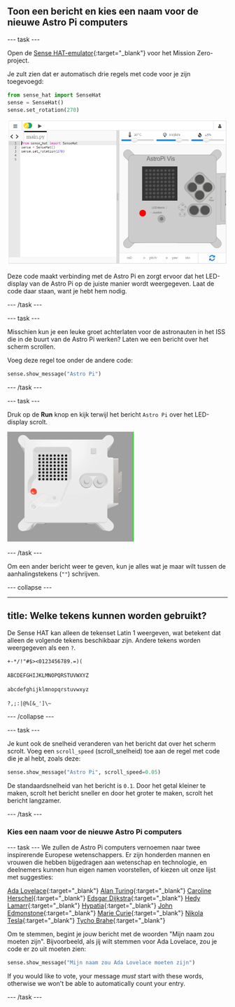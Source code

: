 ## Toon een bericht en kies een naam voor de nieuwe Astro Pi computers

--- task ---

Open de [Sense HAT-emulator](https://trinket.io/mission-zero){:target="_blank"} voor het Mission Zero-project.

Je zult zien dat er automatisch drie regels met code voor je zijn toegevoegd:

```python
from sense_hat import SenseHat
sense = SenseHat()
sense.set_rotation(270)
```

![Een screenshot van de Trinket Sense Hat emulator met drie regels startercode weergegeven in het linkervenster.](images/sense-hat-emulator2.png)

Deze code maakt verbinding met de Astro Pi en zorgt ervoor dat het LED-display van de Astro Pi op de juiste manier wordt weergegeven. Laat de code daar staan, want je hebt hem nodig.

--- /task ---

--- task ---

Misschien kun je een leuke groet achterlaten voor de astronauten in het ISS die in de buurt van de Astro Pi werken? Laten we een bericht over het scherm scrollen.

Voeg deze regel toe onder de andere code:

```python
sense.show_message("Astro Pi")
```

--- /task ---

--- task ---

Druk op de **Run** knop en kijk terwijl het bericht `Astro Pi` over het LED-display scrolt.

![De Trinket Sense HAT emulator draait een voorbeeldprogramma dat de tekst "Astro PI" in witte letters over de LED-matrix schuift](images/M0_1.gif)

--- /task ---



Om een ​​ander bericht weer te geven, kun je alles wat je maar wilt tussen de aanhalingstekens (`""`) schrijven.

--- collapse ---

---
title: Welke tekens kunnen worden gebruikt?
---

De Sense HAT kan alleen de tekenset Latin 1 weergeven, wat betekent dat alleen de volgende tekens beschikbaar zijn. Andere tekens worden weergegeven als een `?`.

```
+-*/!"#$><0123456789.=)(

ABCDEFGHIJKLMNOPQRSTUVWXYZ

abcdefghijklmnopqrstuvwxyz

?,;:|@%[&_']\~
```

--- /collapse ---

--- task ---

Je kunt ook de snelheid veranderen van het bericht dat over het scherm scrolt. Voeg een `scroll_speed` (scroll_snelheid) toe aan de regel met code die je al hebt, zoals deze:

```python
sense.show_message("Astro Pi", scroll_speed=0.05)
```

De standaardsnelheid van het bericht is `0.1`. Door het getal kleiner te maken, scrolt het bericht sneller en door het groter te maken, scrolt het bericht langzamer.

--- /task ---

### Kies een naam voor de nieuwe Astro Pi computers

--- task --- We zullen de Astro Pi computers vernoemen naar twee inspirerende Europese wetenschappers. Er zijn honderden mannen en vrouwen die hebben bijgedragen aan wetenschap en technologie, en deelnemers kunnen hun eigen namen voorstellen, of kiezen uit onze lijst met suggesties:


[Ada Lovelace](https://en.wikipedia.org/wiki/Ada_Lovelace){:target="_blank"} 
[Alan Turing](https://en.wikipedia.org/wiki/Alan_Turing){:target="_blank"} 
[Caroline Herschel](https://en.wikipedia.org/wiki/Caroline_Herschel){:target="_blank"} 
[Edsgar Dijkstra](https://en.wikipedia.org/wiki/Edsger_W._Dijkstra){:target="_blank"} 
[Hedy Lamarr](https://en.wikipedia.org/wiki/Hedy_Lamarr){:target="_blank"} 
[Hypatia](https://en.wikipedia.org/wiki/Hypatia){:target="_blank"} 
[John Edmonstone](https://en.wikipedia.org/wiki/John_Edmonstone){:target="_blank"} 
[Marie Curie](https://en.wikipedia.org/wiki/Marie_Curie){:target="_blank"} 
[Nikola Tesla](https://en.wikipedia.org/wiki/Nikola_Tesla){:target="_blank"} 
[Tycho Brahe](https://en.wikipedia.org/wiki/Tycho_Brahe){:target="_blank"}

Om te stemmen, begint je jouw bericht met de woorden "Mijn naam zou moeten zijn". Bijvoorbeeld, als jij wilt stemmen voor Ada Lovelace, zou je code er zo uit moeten zien:

```python
sense.show_message("Mijn naam zou Ada Lovelace moeten zijn")
```

If you would like to vote, your message *must* start with these words, otherwise we won't be able to automatically count your entry.

--- /task ---



